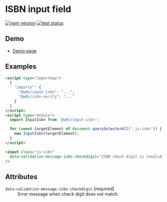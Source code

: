 # ISBN input field

[![npm version](https://badge.fury.io/js/%40saekitominaga%2Fcustomelements-input-isbn.svg)](https://www.npmjs.com/package/@saekitominaga/customelements-input-isbn)
[![test status](https://github.com/SaekiTominaga/frontend/actions/workflows/input-isbn-test.yml/badge.svg)](https://github.com/SaekiTominaga/frontend/actions/workflows/input-isbn-test.yml)

## Demo

- [Demo page](https://saekitominaga.github.io/frontend/packages/input-isbn/demo/)

## Examples

```HTML
<script type="importmap">
  {
    "imports": {
      "@w0s/input-isbn": "...",
      "@w0s/isbn-verify": "..."
    }
  }
</script>
<script type="module">
  import InputIsbn from '@w0s/input-isbn';

  for (const targetElement of document.querySelectorAll('.js-isbn')) {
    new InputIsbn(targetElement);
  }
</script>

<input class="js-isbn"
  data-validation-message-isbn-checkdigit="ISBN check digit is invalid."
/>
```

## Attributes

<dl>
<dt><code>data-validation-message-isbn-checkdigit</code> [required]</dt>
<dd>Error message when check digit does not match.</dd>
</dl>
